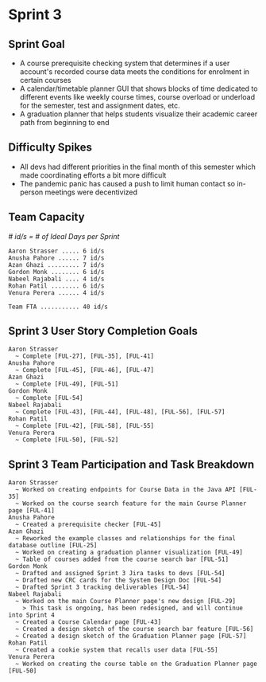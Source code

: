 # Sprint 3

## Sprint Goal

- A course prerequisite checking system that determines if a user account's recorded course data meets the conditions for enrolment in certain courses
- A calendar/timetable planner GUI that shows blocks of time dedicated to different events like weekly course times, course overload or underload for the semester, test and assignment dates, etc.
- A graduation planner that helps students visualize their academic career path from beginning to end

## Difficulty Spikes

- All devs had different priorities in the final month of this semester which made coordinating efforts a bit more difficult
- The pandemic panic has caused a push to limit human contact so in-person meetings were decentivized

## Team Capacity

*# id/s = # of Ideal Days per Sprint*

    Aaron Strasser ..... 6 id/s
    Anusha Pahore ...... 7 id/s
    Azan Ghazi ......... 7 id/s
    Gordon Monk ........ 6 id/s
    Nabeel Rajabali .... 4 id/s
    Rohan Patil ........ 6 id/s
    Venura Perera ...... 4 id/s

    Team FTA ........... 40 id/s

## Sprint 3 User Story Completion Goals

    Aaron Strasser
      ~ Complete [FUL-27], [FUL-35], [FUL-41]
    Anusha Pahore
      ~ Complete [FUL-45], [FUL-46], [FUL-47]
    Azan Ghazi
      ~ Complete [FUL-49], [FUL-51]
    Gordon Monk
      ~ Complete [FUL-54]
    Nabeel Rajabali
      ~ Complete [FUL-43], [FUL-44], [FUL-48], [FUL-56], [FUL-57]
    Rohan Patil
      ~ Complete [FUL-42], [FUL-58], [FUL-55]
    Venura Perera
      ~ Complete [FUL-50], [FUL-52]

## Sprint 3 Team Participation and Task Breakdown

    Aaron Strasser
      ~ Worked on creating endpoints for Course Data in the Java API [FUL-35]
      ~ Worked on the course search feature for the main Course Planner page [FUL-41]
    Anusha Pahore
      ~ Created a prerequisite checker [FUL-45]
    Azan Ghazi
      ~ Reworked the example classes and relationships for the final database outline [FUL-25]
      ~ Worked on creating a graduation planner visualization [FUL-49]
      ~ Table of courses added from the course search bar [FUL-51]
    Gordon Monk
      ~ Drafted and assigned Sprint 3 Jira tasks to devs [FUL-54]
      ~ Drafted new CRC cards for the System Design Doc [FUL-54]
      ~ Drafted Sprint 3 tracking deliverables [FUL-54]
    Nabeel Rajabali
      ~ Worked on the main Course Planner page's new design [FUL-29]
        > This task is ongoing, has been redesigned, and will continue into Sprint 4
      ~ Created a Course Calendar page [FUL-43]
      ~ Created a design sketch of the course search bar feature [FUL-56]
      ~ Created a design sketch of the Graduation Planner page [FUL-57]
    Rohan Patil
      ~ Created a cookie system that recalls user data [FUL-55]
    Venura Perera
      ~ Worked on creating the course table on the Graduation Planner page [FUL-50]
